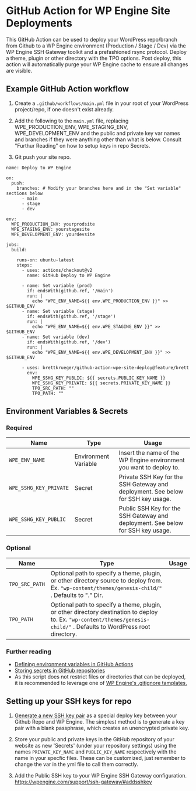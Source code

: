 # GitHub Action for WP Engine Site Deployments

This GitHub Action can be used to deploy your WordPress repo/branch from Github to a WP Engine environment (Production / Stage / Dev) via the WP Engine SSH Gateway toolkit and a prefashioned rsync protocol. Deploy a theme, plugin or other directory with the TPO options. Post deploy, this action will automatically purge your WP Engine cache to ensure all changes are visible. 

## Example GitHub Action workflow

1. Create a `.github/workflows/main.yml` file in your root of your WordPress project/repo, if one doesn't exist already.

2. Add the following to the `main.yml` file, replacing WPE_PRODUCTION_ENV, WPE_STAGING_ENV, WPE_DEVELOPMENT_ENV and the public and private key var names and branches if they were anything other than what is below. Consult "Furthur Reading" on how to setup keys in repo Secrets.

3. Git push your site repo. 

```
name: Deploy to WP Engine

on:  
  push:
    branches: # Modify your branches here and in the "Set variable" sections below
      - main
      - stage 
      - dev

env:
  WPE_PRODUCTION_ENV: yourprodsite
  WPE_STAGING_ENV: yourstagesite
  WPE_DEVELOPMENT_ENV: yourdevsite

jobs:
  build:

    runs-on: ubuntu-latest
    steps: 
      - uses: actions/checkout@v2
        name: GitHub Deploy to WP Engine

      - name: Set variable (prod)
        if: endsWith(github.ref, '/main')
        run: |
          echo "WPE_ENV_NAME=${{ env.WPE_PRODUCTION_ENV }}" >> $GITHUB_ENV
      - name: Set variable (stage)
        if: endsWith(github.ref, '/stage')
        run: |
          echo "WPE_ENV_NAME=${{ env.WPE_STAGING_ENV }}" >> $GITHUB_ENV
      - name: Set variable (dev)    
        if: endsWith(github.ref, '/dev')
        run: |
          echo "WPE_ENV_NAME=${{ env.WPE_DEVELOPMENT_ENV }}" >> $GITHUB_ENV

      - uses: brettkrueger/github-action-wpe-site-deploy@feature/brett
        env: 
          WPE_SSHG_KEY_PUBLIC: ${{ secrets.PUBLIC_KEY_NAME }} 
          WPE_SSHG_KEY_PRIVATE: ${{ secrets.PRIVATE_KEY_NAME }} 
          TPO_SRC_PATH: ""
          TPO_PATH: ""

```

## Environment Variables & Secrets

### Required

| Name | Type | Usage |
|-|-|-|
| `WPE_ENV_NAME` | Environment Variable | Insert the name of the WP Engine environment you want to deploy to. |
| `WPE_SSHG_KEY_PRIVATE` | Secret | Private SSH Key for the SSH Gateway and deployment. See below for SSH key usage. |
| `WPE_SSHG_KEY_PUBLIC` | Secret | Public SSH Key for the SSH Gateway and deployment. See below for SSH key usage. |

### Optional

| Name | Type | Usage |
|-|-|-|
| `TPO_SRC_PATH` | Optional path to specify a theme, plugin, or other directory source to deploy from. Ex. `"wp-content/themes/genesis-child/"` . Defaults to "." Dir. |
| `TPO_PATH` | Optional path to specify a theme, plugin, or other directory destination to deploy to. Ex. `"wp-content/themes/genesis-child/"` . Defaults to WordPress root directory.  |

### Further reading

* [Defining environment variables in GitHub Actions](https://developer.github.com/actions/creating-github-actions/accessing-the-runtime-environment/#environment-variables)
* [Storing secrets in GitHub repositories](https://developer.github.com/actions/managing-workflows/storing-secrets/)
* As this script does not restrict files or directories that can be deployed, it is recommended to leverage one of [WP Engine's .gitignore tamplates.](https://wpengine.com/support/git/#Add_gitignore)

## Setting up your SSH keys for repo

1. [Generate a new SSH key pair](https://help.github.com/articles/generating-a-new-ssh-key-and-adding-it-to-the-ssh-agent/) as a special deploy key between your Github Repo and WP Engine. The simplest method is to generate a key pair with a blank passphrase, which creates an unencrypted private key. 

2. Store your public and private keys in the GitHub repository of your website as new 'Secrets' (under your repository settings) using the names `PRIVATE_KEY_NAME` and `PUBLIC_KEY_NAME` respectively with the name in your specfic files. These can be customized, just remember to change the var in the yml file to call them correctly. 

3. Add the Public SSH key to your WP Engine SSH Gateway configuration. https://wpengine.com/support/ssh-gateway/#addsshkey
